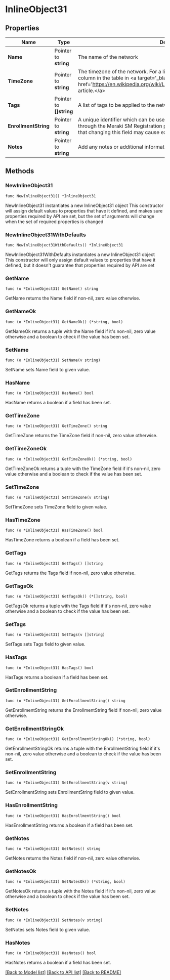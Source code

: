 # InlineObject31

## Properties

Name | Type | Description | Notes
------------ | ------------- | ------------- | -------------
**Name** | Pointer to **string** | The name of the network | [optional] 
**TimeZone** | Pointer to **string** | The timezone of the network. For a list of allowed timezones, please see the &#39;TZ&#39; column in the table in &lt;a target&#x3D;&#39;_blank&#39; href&#x3D;&#39;https://en.wikipedia.org/wiki/List_of_tz_database_time_zones&#39;&gt;this article.&lt;/a&gt; | [optional] 
**Tags** | Pointer to **[]string** | A list of tags to be applied to the network | [optional] 
**EnrollmentString** | Pointer to **string** | A unique identifier which can be used for device enrollment or easy access through the Meraki SM Registration page or the Self Service Portal. Please note that changing this field may cause existing bookmarks to break. | [optional] 
**Notes** | Pointer to **string** | Add any notes or additional information about this network here. | [optional] 

## Methods

### NewInlineObject31

`func NewInlineObject31() *InlineObject31`

NewInlineObject31 instantiates a new InlineObject31 object
This constructor will assign default values to properties that have it defined,
and makes sure properties required by API are set, but the set of arguments
will change when the set of required properties is changed

### NewInlineObject31WithDefaults

`func NewInlineObject31WithDefaults() *InlineObject31`

NewInlineObject31WithDefaults instantiates a new InlineObject31 object
This constructor will only assign default values to properties that have it defined,
but it doesn't guarantee that properties required by API are set

### GetName

`func (o *InlineObject31) GetName() string`

GetName returns the Name field if non-nil, zero value otherwise.

### GetNameOk

`func (o *InlineObject31) GetNameOk() (*string, bool)`

GetNameOk returns a tuple with the Name field if it's non-nil, zero value otherwise
and a boolean to check if the value has been set.

### SetName

`func (o *InlineObject31) SetName(v string)`

SetName sets Name field to given value.

### HasName

`func (o *InlineObject31) HasName() bool`

HasName returns a boolean if a field has been set.

### GetTimeZone

`func (o *InlineObject31) GetTimeZone() string`

GetTimeZone returns the TimeZone field if non-nil, zero value otherwise.

### GetTimeZoneOk

`func (o *InlineObject31) GetTimeZoneOk() (*string, bool)`

GetTimeZoneOk returns a tuple with the TimeZone field if it's non-nil, zero value otherwise
and a boolean to check if the value has been set.

### SetTimeZone

`func (o *InlineObject31) SetTimeZone(v string)`

SetTimeZone sets TimeZone field to given value.

### HasTimeZone

`func (o *InlineObject31) HasTimeZone() bool`

HasTimeZone returns a boolean if a field has been set.

### GetTags

`func (o *InlineObject31) GetTags() []string`

GetTags returns the Tags field if non-nil, zero value otherwise.

### GetTagsOk

`func (o *InlineObject31) GetTagsOk() (*[]string, bool)`

GetTagsOk returns a tuple with the Tags field if it's non-nil, zero value otherwise
and a boolean to check if the value has been set.

### SetTags

`func (o *InlineObject31) SetTags(v []string)`

SetTags sets Tags field to given value.

### HasTags

`func (o *InlineObject31) HasTags() bool`

HasTags returns a boolean if a field has been set.

### GetEnrollmentString

`func (o *InlineObject31) GetEnrollmentString() string`

GetEnrollmentString returns the EnrollmentString field if non-nil, zero value otherwise.

### GetEnrollmentStringOk

`func (o *InlineObject31) GetEnrollmentStringOk() (*string, bool)`

GetEnrollmentStringOk returns a tuple with the EnrollmentString field if it's non-nil, zero value otherwise
and a boolean to check if the value has been set.

### SetEnrollmentString

`func (o *InlineObject31) SetEnrollmentString(v string)`

SetEnrollmentString sets EnrollmentString field to given value.

### HasEnrollmentString

`func (o *InlineObject31) HasEnrollmentString() bool`

HasEnrollmentString returns a boolean if a field has been set.

### GetNotes

`func (o *InlineObject31) GetNotes() string`

GetNotes returns the Notes field if non-nil, zero value otherwise.

### GetNotesOk

`func (o *InlineObject31) GetNotesOk() (*string, bool)`

GetNotesOk returns a tuple with the Notes field if it's non-nil, zero value otherwise
and a boolean to check if the value has been set.

### SetNotes

`func (o *InlineObject31) SetNotes(v string)`

SetNotes sets Notes field to given value.

### HasNotes

`func (o *InlineObject31) HasNotes() bool`

HasNotes returns a boolean if a field has been set.


[[Back to Model list]](../README.md#documentation-for-models) [[Back to API list]](../README.md#documentation-for-api-endpoints) [[Back to README]](../README.md)


